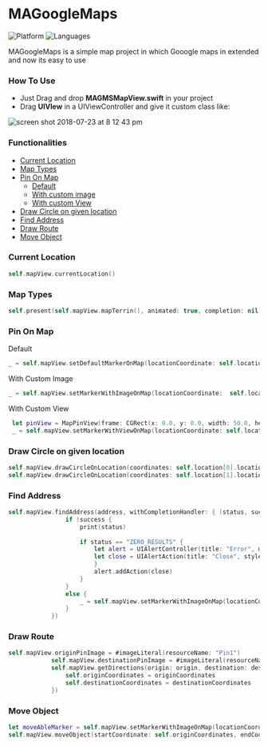 # MAGoogleMaps

![Platform](https://img.shields.io/badge/Platform-iOS-orange.svg)
![Languages](https://img.shields.io/badge/Language-Swift-orange.svg)

MAGoogleMaps is a simple map project in which Gooogle maps in extended and now its easy to use

### How To Use

* Just Drag and drop **MAGMSMapView.swift** in your project 
* Drag **UIVIew** in a UIViewController and give it custom class like:

![screen shot 2018-07-23 at 8 12 43 pm](https://user-images.githubusercontent.com/20382262/43085630-e0d9acc0-8eb4-11e8-8fc0-a375a22cb416.png)


### Functionalities 

- [Current Location](#current-location)
- [Map Types](#map-types)
- [Pin On Map](#pin-on-map)
    - [Default](#default)
    - [With custom image](#with-custom-image)
    - [With custom View](#with-custom-view)
- [Draw Circle on given location](#draw-circle-on-given-location)
- [Find Address](#find-address)
- [Draw Route](#draw-route)
- [Move Object](#move-object)


### Current Location

```swift
self.mapView.currentLocation()
```

### Map Types

```swift
self.present(self.mapView.mapTerrin(), animated: true, completion: nil)
```

### Pin On Map
    
Default
```swift
_ = self.mapView.setDefaultMarkerOnMap(locationCoordinate: self.location[0].locationCoordinate, title:  self.location[0].name, snippet:  self.location[0].countryName)
```
With Custom Image
```swift
_ = self.mapView.setMarkerWithImageOnMap(locationCoordinate:  self.location[1].locationCoordinate, image: #imageLiteral(resourceName: "GooglePin"), title: self.location[1].name, snippet: self.location[1].countryName)
```
With Custom View
```swift
 let pinView = MapPinView(frame: CGRect(x: 0.0, y: 0.0, width: 50.0, height: 50.0))
 _ = self.mapView.setMarkerWithViewOnMap(locationCoordinate: self.location[2].locationCoordinate, pinView: pinView, title: self.location[2].name, snippet: self.location[2].countryName)
```

### Draw Circle on given location

```swift
self.mapView.drawCircleOnLocation(coordinates: self.location[0].locationCoordinate)
self.mapView.drawCircleOnLocation(coordinates: self.location[1].locationCoordinate, radius: 200, fillColor: .blue, strokeColor: .brown, strokeWidth: 2.0)
```

### Find Address

```swift
self.mapView.findAddress(address, withCompletionHandler: { (status, success, locationCoordinates, locationAddress, placeID)  -> Void in
                if !success {
                    print(status)
                    
                    if status == "ZERO_RESULTS" {
                        let alert = UIAlertController(title: "Error", message: "The location could not be found.", preferredStyle: UIAlertControllerStyle.alert)
                        let close = UIAlertAction(title: "Close", style: UIAlertActionStyle.cancel) { (alertAction) -> Void in
                        }
                        alert.addAction(close)
                    }
                }
                else {
                    _ = self.mapView.setMarkerWithImageOnMap(locationCoordinate: locationCoordinates, image: #imageLiteral(resourceName: "GooglePin"), title: locationAddress, snippet: "")
                }
            })
```

### Draw Route

```swift
self.mapView.originPinImage = #imageLiteral(resourceName: "Pin1")
            self.mapView.destinationPinImage = #imageLiteral(resourceName: "Pin2")
            self.mapView.getDirections(origin: origin, destination: destination, waypoints: nil, travelMode: TravelModes.driving, completionHandler: { (status, success, totalDistance, totalDuration, originCoordinates, destinationCoordinates) in
                self.originCoordinates = originCoordinates
                self.destinationCoordinates = destinationCoordinates
            })
```

### Move Object

```swift
let moveAbleMarker = self.mapView.setMarkerWithImageOnMap(locationCoordinate: self.originCoordinates, image: #imageLiteral(resourceName: "Pin3"), title: "", snippet: "")
self.mapView.moveObject(startCoordinate: self.originCoordinates, endCoordinate: self.destinationCoordinates, marker: moveAbleMarker)
```
